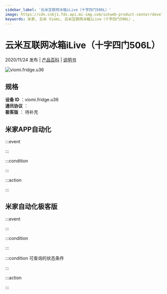 ```yaml
---
sidebar_label: '云米互联网冰箱iLive（十字四门506L）'
image: https://cdn.cnbj1.fds.api.mi-img.com/iotweb-product-center/developer_15977301119807L3PFswq.png?GalaxyAccessKeyId=AKVGLQWBOVIRQ3XLEW&Expires=9223372036854775807&Signature=vnUofnmXgTKh2heDdjtah9TW14k=
keywords: 米家, 云米 Viomi, 云米互联网冰箱iLive（十字四门506L）, 
---
```

# 云米互联网冰箱iLive（十字四门506L）

2020/11/24 发布 | [产品百科](https://home.mi.com/webapp/content/baike/product/index.html?model=viomi.fridge.u36/) | [说明书](https://home.mi.com/views/introduction.html?model=viomi.fridge.u36&region=cn)

![viomi.fridge.u36](https://cdn.cnbj1.fds.api.mi-img.com/iotweb-product-center/developer_15977301119807L3PFswq.png?GalaxyAccessKeyId=AKVGLQWBOVIRQ3XLEW&Expires=9223372036854775807&Signature=vnUofnmXgTKh2heDdjtah9TW14k=)

## 规格  
> 
**设备 ID** ：viomi.fridge.u36  
**通讯协议** ：  
**极客版**  ： 待补充 


## 米家APP自动化  

:::event  

:::

:::condition  

:::

:::action   

:::

## 米家自动化极客版  

:::event  

:::

:::condition  

:::

:::condition 可查询的状态条件  

:::

:::action  

:::

        
